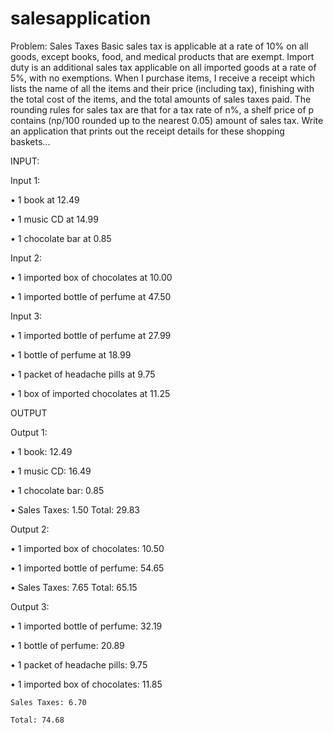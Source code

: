 # salesapplication

Problem: Sales Taxes 
Basic sales tax is applicable at a rate of 10% on all goods, except books, food, and medical products that are exempt. Import duty is an additional sales tax applicable on all imported goods at a rate of 5%, with no exemptions. 
When I purchase items, I receive a receipt which lists the name of all the items and their price (including tax), finishing with the total cost of the items, and the total amounts of sales taxes paid. The rounding rules for sales tax are that for a tax rate of n%, a shelf price of p contains (np/100 rounded up to the nearest 0.05) amount of sales tax. 
Write an application that prints out the receipt details for these shopping baskets... 

INPUT: 

Input 1: 

•	1 book at 12.49 

•	1 music CD at 14.99 

•	1 chocolate bar at 0.85 

Input 2: 

•	1 imported box of chocolates at 10.00 

•	1 imported bottle of perfume at 47.50 

Input 3: 

•	1 imported bottle of perfume at 27.99 

•	1 bottle of perfume at 18.99 

•	1 packet of headache pills at 9.75 

•	1 box of imported chocolates at 11.25 

OUTPUT 

Output 1: 

•	1 book: 12.49 

•	1 music CD: 16.49

•	1 chocolate bar: 0.85 

•	Sales Taxes: 1.50 Total: 29.83

Output 2: 

•	1 imported box of chocolates: 10.50 

•	1 imported bottle of perfume: 54.65 

•	Sales Taxes: 7.65 Total: 65.15

Output 3: 

•	1 imported bottle of perfume: 32.19 

•	1 bottle of perfume: 20.89 

•	1 packet of headache pills: 9.75 

•	1 imported box of chocolates: 11.85 

    Sales Taxes: 6.70 

    Total: 74.68

